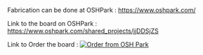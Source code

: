 Fabrication can be done at OSHPark : https://www.oshpark.com/

Link to the board on OSHPark : https://www.oshpark.com/shared_projects/jjDDSjZS

Link to Order the board : 
<a href="https://www.oshpark.com/shared_projects/jjDDSjZS"><img src="https://www.oshpark.com/assets/badge-5b7ec47045b78aef6eb9d83b3bac6b1920de805e9a0c227658eac6e19a045b9c.png" alt="Order from OSH Park"></img></a>